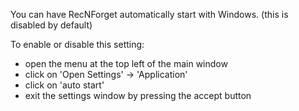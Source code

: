You can have RecNForget automatically start with Windows.
(this is disabled by default)

To enable or disable this setting:
- open the menu at the top left of the main window
- click on 'Open Settings' -> 'Application'
- click on 'auto start'
- exit the settings window by pressing the accept button